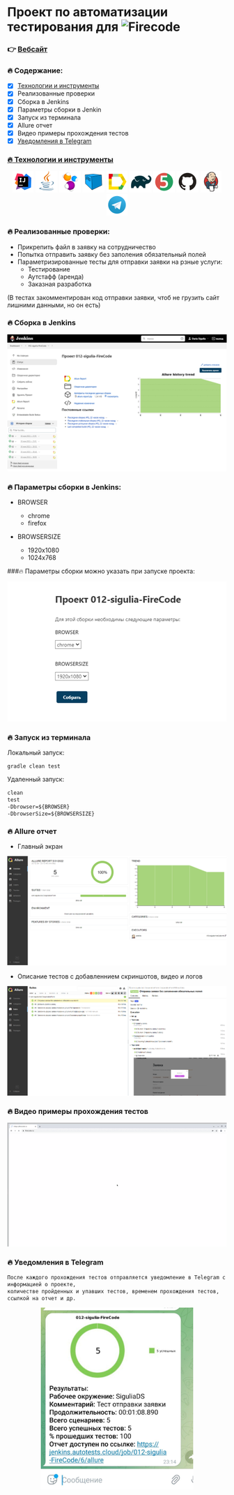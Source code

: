 # Проект по автоматизации тестирования для ![Firecode](https://hhcdn.ru/employer-logo/3065829.jpeg)


### 👉 [Вебсайт](https://firecode.ru/)

### **🔥 Содержание:**
- [x] [Технологии и инструменты](#-технологии-и-инструменты)
- [x] Реализованные проверки
- [x] Сборка в Jenkins
- [x] Параметры сборки в Jenkin
- [x] Запуск из терминала
- [x] Allure отчет
- [x] Видео примеры прохождения тестов
- [x] [Уведомления в Telegram](#-уведомления-в-telegram)

### [🔥 Технологии и инструменты](#managed-disks)
<p align="center">
  <img src="src/main/resources/file_to_Readme/Intelij_IDEA.svg" width="50" title="IntelliJ IDEA">
  <img src="src/main/resources/file_to_Readme/Java.svg" width="50" alt="Java">
  <img src="src/main/resources/file_to_Readme/Selenide.svg" width="50" alt="Selenide">
  <img src="src/main/resources/file_to_Readme/Selenoid.svg" width="50" alt="Selenoid">
  <img src="src/main/resources/file_to_Readme/Allure_Report.svg" width="50" alt="Allure Report">
  <img src="src/main/resources/file_to_Readme/Gradle.svg" width="50" alt="Gradle">
  <img src="src/main/resources/file_to_Readme/JUnit5.svg" width="50" alt="JUnit5">
  <img src="src/main/resources/file_to_Readme/GitHub.svg" width="50" alt="GitHub">
  <img src="src/main/resources/file_to_Readme/Jenkins.svg" width="50" alt="Jenkins">
  <img src="src/main/resources/file_to_Readme/Telegram.svg" width="50" alt="Telegram">
</p>


### **🔥 Реализованные проверки:**


- Прикрепить файл в заявку на сотрудничество
- Попытка отправить заявку без заполения обязательный полей
- Параметризированные тесты для отправки заявки на рзные услуги:
  - Тестирование
  - Аутстафф (аренда)
  - Заказная разработка
  
(В тестах закомментирован код отправки заявки, чтоб не грузить сайт лишними данными, но он есть)


### **🔥 Сборка в Jenkins**

![Jenkins](src/main/resources/file_to_Readme/012-sigulia-FireCode.png)


### **🔥 Параметры сборки в Jenkins:**

- BROWSER
  - chrome
  - firefox
  
- BROWSERSIZE
  - 1920x1080
  - 1024x768

###🔥 Параметры сборки можно указать при запуске проекта:

![options](src/main/resources/file_to_Readme/options.png)

### **🔥 Запуск из терминала**

Локальный запуск:

    gradle clean test


Удаленный запуск:

    clean
    test
    -Dbrowser=${BROWSER}
    -DbrowserSize=${BROWSERSIZE}


### **🔥 Allure отчет**

- Главный экран

![AllureReport](src/main/resources/file_to_Readme/AllureReport.png)

- Описание тестов с добавленнием скриншотов, видео и логов 

![AllureReportSuit](src/main/resources/file_to_Readme/AllureReportSuit.png)

### **🔥 Видео примеры прохождения тестов**

![video](src/main/resources/file_to_Readme/video.gif)

###  🔥 Уведомления в Telegram

    После каждого прохождения тестов отправляется уведомление в Telegram с информацией о проекте, 
    количестве пройденных и упавших тестов, временем прохождения тестов, ссылкой на отчет и др.


<p align="center">
  <img src="src/main/resources/file_to_Readme/TelegramReport.jpg" width="350" title="IntelliJ IDEA">
</p>